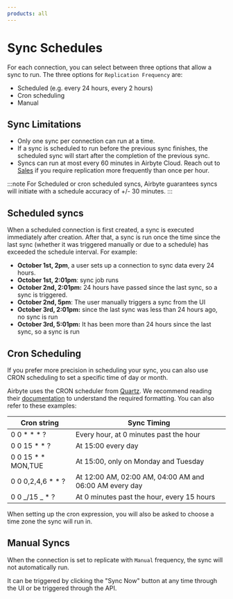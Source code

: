 ```yaml
---
products: all
---
```


# Sync Schedules

For each connection, you can select between three options that allow a sync to run. The three
options for `Replication Frequency` are:

- Scheduled (e.g. every 24 hours, every 2 hours)
- Cron scheduling
- Manual

## Sync Limitations

- Only one sync per connection can run at a time.
- If a sync is scheduled to run before the previous sync finishes, the scheduled sync will start
  after the completion of the previous sync.
- Syncs can run at most every 60 minutes in Airbyte Cloud. Reach out to
  [Sales](https://airbyte.com/company/talk-to-sales) if you require replication more frequently than
  once per hour.

:::note For Scheduled or cron scheduled syncs, Airbyte guarantees syncs will initiate with a
schedule accuracy of +/- 30 minutes. :::

## Scheduled syncs

When a scheduled connection is first created, a sync is executed immediately after creation. After
that, a sync is run once the time since the last sync \(whether it was triggered manually or due to
a schedule\) has exceeded the schedule interval. For example:

- **October 1st, 2pm**, a user sets up a connection to sync data every 24 hours.
- **October 1st, 2:01pm**: sync job runs
- **October 2nd, 2:01pm:** 24 hours have passed since the last sync, so a sync is triggered.
- **October 2nd, 5pm**: The user manually triggers a sync from the UI
- **October 3rd, 2:01pm:** since the last sync was less than 24 hours ago, no sync is run
- **October 3rd, 5:01pm:** It has been more than 24 hours since the last sync, so a sync is run

## Cron Scheduling

If you prefer more precision in scheduling your sync, you can also use CRON scheduling to set a
specific time of day or month.

Airbyte uses the CRON scheduler from
[Quartz](http://www.quartz-scheduler.org/documentation/quartz-2.3.0/tutorials/crontrigger.html). We
recommend reading their
[documentation](http://www.quartz-scheduler.org/documentation/quartz-2.3.0/tutorials/crontrigger.html)
to understand the required formatting. You can also refer to these examples:

| Cron string          | Sync Timing                                            |
| -------------------- | ------------------------------------------------------ |
| 0 0 \* \* \* ?       | Every hour, at 0 minutes past the hour                 |
| 0 0 15 \* \* ?       | At 15:00 every day                                     |
| 0 0 15 \* \* MON,TUE | At 15:00, only on Monday and Tuesday                   |
| 0 0 0,2,4,6 \* \* ?  | At 12:00 AM, 02:00 AM, 04:00 AM and 06:00 AM every day |
| 0 0 _/15 _ \* ?      | At 0 minutes past the hour, every 15 hours             |

When setting up the cron expression, you will also be asked to choose a time zone the sync will run
in.

## Manual Syncs

When the connection is set to replicate with `Manual` frequency, the sync will not automatically
run.

It can be triggered by clicking the "Sync Now" button at any time through the UI or be triggered
through the API.

